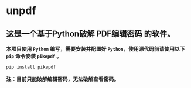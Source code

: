# unpdf
## 这是一个基于Python破解 PDF编辑密码 的软件。  
**本项目使用 `Python` 编写，需要安装并配置好 `Python`，使用源代码前请使用以下 `pip` 命令安装 `pikepdf` 。**  

```python
pip install pikepdf
```  

**注：目前只能破解编辑密码，无法破解查看密码。**  
